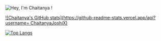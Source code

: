 ![Hey, I'm Chaitanya !](https://pimp-my-readme.webapp.io/pimp-my-readme/sliding-text?emojis=1f64b-200d-2642-fe0f&text=Hey%252C%2520I%27m%2520Chaitanya%2520%21)

[![Chaitanya's GitHub stats](https://github-readme-stats.vercel.app/api?username= ChaitanyaJoshiX)](https://github.com/ChaitanyaJoshiX/github-readme-stats)

[![Top Langs](https://github-readme-stats.vercel.app/api/top-langs/?username=ChaitanyaJoshiX)](https://github.com/ChaitanyaJoshiX/github-readme-stats)

